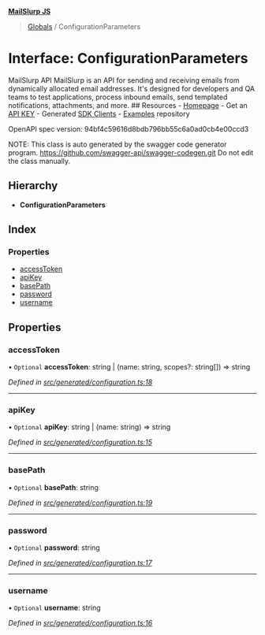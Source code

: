 **[MailSlurp JS](../README.md)**

> [Globals](../README.md) / ConfigurationParameters

# Interface: ConfigurationParameters

MailSlurp API
MailSlurp is an API for sending and receiving emails from dynamically allocated email addresses. It's designed for developers and QA teams to test applications, process inbound emails, send templated notifications, attachments, and more.   ## Resources - [Homepage](https://www.mailslurp.com) - Get an [API KEY](https://app.mailslurp.com/sign-up/) - Generated [SDK Clients](https://www.mailslurp.com/docs/) - [Examples](https://github.com/mailslurp/examples) repository

OpenAPI spec version: 94bf4c59616d8bdb796bb55c6a0ad0cb4e00ccd3

NOTE: This class is auto generated by the swagger code generator program.
https://github.com/swagger-api/swagger-codegen.git
Do not edit the class manually.

## Hierarchy

* **ConfigurationParameters**

## Index

### Properties

* [accessToken](configurationparameters.md#accesstoken)
* [apiKey](configurationparameters.md#apikey)
* [basePath](configurationparameters.md#basepath)
* [password](configurationparameters.md#password)
* [username](configurationparameters.md#username)

## Properties

### accessToken

• `Optional` **accessToken**: string \| (name: string, scopes?: string[]) => string

*Defined in [src/generated/configuration.ts:18](https://github.com/mailslurp/mailslurp-client/blob/c6aef6d/src/generated/configuration.ts#L18)*

___

### apiKey

• `Optional` **apiKey**: string \| (name: string) => string

*Defined in [src/generated/configuration.ts:15](https://github.com/mailslurp/mailslurp-client/blob/c6aef6d/src/generated/configuration.ts#L15)*

___

### basePath

• `Optional` **basePath**: string

*Defined in [src/generated/configuration.ts:19](https://github.com/mailslurp/mailslurp-client/blob/c6aef6d/src/generated/configuration.ts#L19)*

___

### password

• `Optional` **password**: string

*Defined in [src/generated/configuration.ts:17](https://github.com/mailslurp/mailslurp-client/blob/c6aef6d/src/generated/configuration.ts#L17)*

___

### username

• `Optional` **username**: string

*Defined in [src/generated/configuration.ts:16](https://github.com/mailslurp/mailslurp-client/blob/c6aef6d/src/generated/configuration.ts#L16)*
